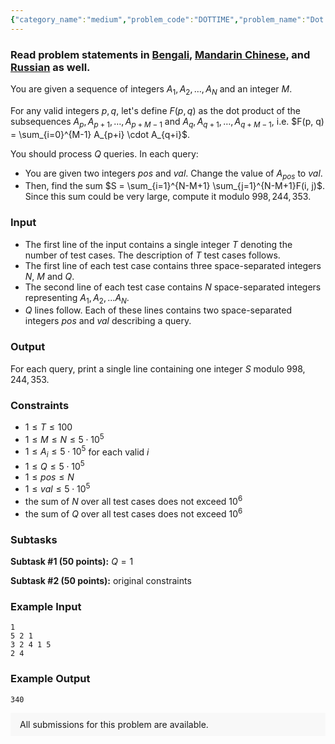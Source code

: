 ```yaml
---
{"category_name":"medium","problem_code":"DOTTIME","problem_name":"Dot Time","problemComponents":{"constraints":"","constraintsState":false,"subtasks":"","subtasksState":false,"inputFormat":"","inputFormatState":false,"outputFormat":"","outputFormatState":false,"sampleTestCases":{"0":{"id":1,"input":"1\r\n5 2 1\r\n3 2 4 1 5\r\n2 4","output":340,"explanation":"","isDeleted":false}}},"video_editorial_url":"","languages_supported":{"0":"CPP14","1":"C","2":"JAVA","3":"PYTH 3.6","4":"CPP17","5":"PYTH","6":"PYP3","7":"CS2","8":"ADA","9":"PYPY","10":"TEXT","11":"PAS fpc","12":"NODEJS","13":"RUBY","14":"PHP","15":"GO","16":"HASK","17":"TCL","18":"PERL","19":"SCALA","20":"LUA","21":"kotlin","22":"BASH","23":"JS","24":"LISP sbcl","25":"rust","26":"PAS gpc","27":"BF","28":"CLOJ","29":"R","30":"D","31":"CAML","32":"FORT","33":"ASM","34":"swift","35":"FS","36":"WSPC","37":"LISP clisp","38":"SQL","39":"SCM guile","40":"PERL6","41":"ERL","42":"CLPS","43":"ICK","44":"NICE","45":"PRLG","46":"ICON","47":"COB","48":"SCM chicken","49":"PIKE","50":"SCM qobi","51":"ST","52":"NEM"},"max_timelimit":2.5,"source_sizelimit":50000,"problem_author":"s_h_shahin","problem_tester":null,"date_added":"18-04-2020","tags":{"0":"algebra","1":"lazy","2":"ltime83","3":"medium","4":"s_h_shahin","5":"segment","6":"taran_1407"},"problem_difficulty_level":"Medium","best_tag":"Segment Tree","editorial_url":"https://discuss.codechef.com/problems/DOTTIME","time":{"view_start_date":1587834602,"submit_start_date":1587834602,"visible_start_date":1587834602,"end_date":1735669800},"is_direct_submittable":false,"problemDiscussURL":"https://discuss.codechef.com/search?q=DOTTIME","is_proctored":false,"visitedContests":{},"layout":"problem"}
---
```

### Read problem statements in [Bengali](https://www.codechef.com/download/translated/LTIME83/bengali/DOTTIME.pdf), [Mandarin Chinese](https://www.codechef.com/download/translated/LTIME83/mandarin/DOTTIME.pdf), and [Russian](https://www.codechef.com/download/translated/LTIME83/russian/DOTTIME.pdf) as well. 

You are given a sequence of integers $A_1, A_2, \ldots, A_N$ and an integer $M$.

For any valid integers $p, q$, let's define $F(p, q)$ as the dot product of the subsequences $A_p, A_{p+1}, \ldots, A_{p+M-1}$ and $A_q, A_{q+1}, \ldots, A_{q+M-1}$, i.e. $F(p, q) = \sum_{i=0}^{M-1} A_{p+i} \cdot A_{q+i}$.

You should process $Q$ queries. In each query:
- You are given two integers $pos$ and $val$. Change the value of $A_{pos}$ to $val$.
- Then, find the sum $S = \sum_{i=1}^{N-M+1} \sum_{j=1}^{N-M+1}F(i, j)$. Since this sum could be very large, compute it modulo $998,244,353$.

### Input
- The first line of the input contains a single integer $T$ denoting the number of test cases. The description of $T$ test cases follows.
- The first line of each test case contains three space-separated integers $N$, $M$ and $Q$.
- The second line of each test case contains $N$ space-separated integers representing $A_1,A_2,...A_N$.
- $Q$ lines follow. Each of these lines contains two space-separated integers $pos$ and $val$ describing a query.

### Output
For each query, print a single line containing one integer $S$ modulo $998,244,353$.

### Constraints
- $1 \le T \le 100$
- $1 \le M \le N \le 5 \cdot 10^5$
- $1 \le A_i \le 5 \cdot 10^5$ for each valid $i$
- $1 \le Q \le 5 \cdot 10^5$
- $1 \le pos \le N$
- $1 \le \left.\right. val \le 5 \cdot 10^5$
- the sum of $N$ over all test cases does not exceed $10^6$
- the sum of $Q$ over all test cases does not exceed $10^6$

### Subtasks
**Subtask #1 (50 points):** $Q = 1$

**Subtask #2 (50 points):** original constraints

### Example Input
```
1
5 2 1
3 2 4 1 5
2 4
```

### Example Output
```
340
```

<aside style='background: #f8f8f8;padding: 10px 15px;'><div>All submissions for this problem are available.</div></aside>